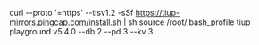curl --proto '=https' --tlsv1.2 -sSf https://tiup-mirrors.pingcap.com/install.sh | sh
source /root/.bash_profile
tiup playground v5.4.0 --db 2 --pd 3 --kv 3